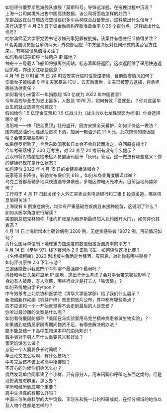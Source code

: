 如何评价俄罗斯黑海舰队旗舰「莫斯科号」导弹巡洋舰，在拖拽过程中沉没？  
上海一公司向境外出售中国高铁数据，该公司将面临怎样的处罚？  
东部战区在台岛周边海空域组织多军兵种联合战备警巡，这释放出什么信号？  
央行决定于 4 月 25 日下调金融机构存款准备金率 0.25 个百分点，这释放出什么信号?  
哈尔滨师范大学原党委书记涉嫌刑事犯罪被批捕，该案件有哪些细节值得关注？  
6 名美国议员抵台窜访两天，外交部回应「中方坚决反对任何形式的美台官方往来」，有哪些信息值得关注？  
如何看待知乎即将上线用户 IP 属地？  
神舟十三号载人飞船即将撤离空间站，标志着即将返回，这次返回除了采用快速返回策略，你还关注哪些信息？  
4 月 16 日 0 时至 19 日 24 时西安实行临时性管控措施，目前西安情况如何？  
安徽女子被结婚 9 年丈夫家暴进 ICU ，五天后离世，丈夫已被警方逮捕，将承担哪些法律责任？  
如何看待小米雷军一年捐款超 150 亿成为 2022 年中国首善?  
今年高校毕业生为史上最多，人数达 1076 万，如何有效「稳就业」？你对这届毕业生的就业选择有何建议？  
假如给你 1.5 亿现金支票和 1.5 亿战斗力（战斗力以七龙珠里面为标准）你会选择哪个呢？  
洛阳唯一一株「银丝贯顶」牡丹盛开，园方安排全天看护，如何评价这一做法？  
国内成品油价七连涨后首次下调，加满一箱油少花 21.5 元，此次降价的原因是啥？会带来哪些影响？  
如果俄罗斯败了，今后东欧国家和日本会不会群起而攻之，夺回原有领土?  
今年考研落榜了 300 万考生，对 23 甚至 24 考研有没有什么提示？  
武汉市将对核酸应检未检人员健康码赋予「灰码」管理，这一做法有哪些意义？你的健康码现在是什么状态？  
如何评价 2022 年 4 月 15 日的崔健直播演唱会？  
玩家等显卡降价，影驰宣布保价到 618 ，如何从商业角度解读此举？  
乌克兰首都基辅多地深夜遭遇导弹袭击，多城区停电火光冲天，目前当地局势如何？  
工行将于 4 月 17 日起关闭个人外汇买卖业务电话银行和工银 E 投资渠道，哪些信息值得关注？  
上海现有 9 例重症病例，均伴有严重基础性疾病且未接种疫苗，这说明了什么？如何从医学角度进行解读？  
美国前总统克林顿称「北约扩张是为俄罗斯最终加入北约敞开大门」，如何评价其表态？  
4 月 14 日上海新增本土确诊病例 3200 例、无症状感染者 19872 例，目前情况如何？  
为什么国际单位制下地球重力加速度的数值很接近圆周率的平方？  
4 月 14 日《拳皇 97》线下赛河池 2:0 击败书生，如何评价这场比赛？  
《名侦探柯南》2023 剧场版主角确定为琴酒、灰原哀，对此你有哪些期待？  
如何评价原神 2.6 下半卡池？  
三国迷能告诉我这四个军师哪个最强哪个最弱吗？  
抖音和今日头条将显示 IP 属地，这出于什么考虑？会对平台带来哪些影响？  
身边有人被裁，有人涨薪，哪些行业才是打工人「铁饭碗」？  
如何系统地自学 Python？  
中专男孩考上北京协和医学院（清华大学医学部）给了我们什么启示？  
新海诚新作动画《铃芽户缔》首支预告片公布，其中都有哪些看点？  
应不应该和一个一开始就觉得不会走到最后的人谈恋爱？  
你听过最沙雕的文案是什么呢？  
如何看待俄国防部称「美国在乌实验室用乌克兰精神病患者做生物实验」？  
如果遇到疫情居家隔离期间物资不足，有哪些解决的办法？  
能不能总结一下高中生物课本中的边角知识？  
戴手表对于男人有什么重要意义和好处？  
家常馅饼怎么做？  
忘记一个人需要多长时间呢？  
毕业论文怎么写啊，有什么技巧？  
中考完后该不该上初高中衔接班？  
不开心的时候你们会怎么办？  
偶然发现单位同事建了个小群，只有部分人，用来闲聊和呼叫吃东西之类的，但是没把我拉进群里，怎么办？  
学历和经历到底哪个重要？  
高中生活真的有那么好吗？  
中国三位生命科学的大牛饶毅、王晓东和施一公的科研成就、在细分领域的地位以及人物个性都是怎样的？  
